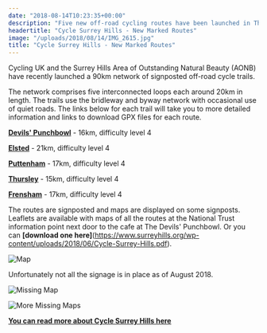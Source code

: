 ```yaml
---
date: "2018-08-14T10:23:35+00:00"
description: "Five new off-road cycling routes have been launched in The Surrey Hills"
headertitle: "Cycle Surrey Hills - New Marked Routes"
image: "/uploads/2018/08/14/IMG_2615.jpg"
title: "Cycle Surrey Hills - New Marked Routes"
---
```

Cycling UK and the Surrey Hills Area of Outstanding Natural Beauty (AONB) have recently launched a 90km network of signposted off-road cycle trails.

The network comprises five interconnected loops each around 20km in length. The trails use the bridleway and byway network with occasional use of quiet roads. The links below for each trail will take you to more detailed information and links to download GPX files for each route.

**[Devils' Punchbowl](https://www.surreyhills.org/discover-route/cycle-surrey-hills-devils-punch-bowl/)** - 16km, difficulty level 4

**[Elsted](https://www.surreyhills.org/discover-route/cycle-surrey-hills-elstead/)** - 21km, difficulty level 4

**[Puttenham](https://www.surreyhills.org/discover-route/cycle-surrey-hills-2/)** - 17km, difficulty level 4

**[Thursley](https://www.surreyhills.org/discover-route/cycle-surrey-hills-thursley/)** - 15km, difficulty level 4

**[Frensham](https://www.surreyhills.org/discover-route/cycle-surrey-hills/)** - 17km, difficulty level 4

The routes are signposted and maps are displayed on some signposts. Leaflets are available with maps of all the routes at the National Trust information point next door to the cafe at The Devils' Punchbowl. Or you can **[download one here]**(https://www.surreyhills.org/wp-content/uploads/2018/06/Cycle-Surrey-Hills.pdf).

![Map](/img/maps.jpg)

Unfortunately not all the signage is in place as of August 2018.

![Missing Map](/img/missing_maps.jpg)

![More Missing Maps](/img/missing_maps2.jpg)

**[You can read more about Cycle Surrey Hills here](https://www.surreyhills.org/cycle-surrey-hills/)**